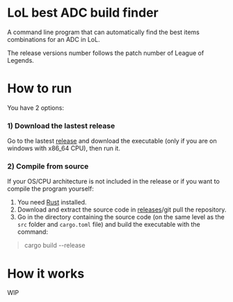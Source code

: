 # LoL best ADC build finder
A command line program that can automatically find the best items combinations for an ADC in LoL.

The release versions number follows the patch number of League of Legends.

# How to run
You have 2 options:

### 1) Download the lastest release
Go to the lastest [release](https://github.com/trimix3d/lol_best_adc_build_finder/releases) and download the executable (only if you are on windows with x86_64 CPU), then run it.

### 2) Compile from source
If your OS/CPU architecture is not included in the release or if you want to compile the program yourself:
1. You need [Rust](https://www.rust-lang.org/tools/install) installed.
2. Download and extract the source code in [releases](https://github.com/trimix3d/lol_best_adc_build_finder/releases)/git pull the repository.
3. Go in the directory containing the source code (on the same level as the `src` folder and `cargo.toml` file) and build the executable with the command:
> cargo build --release

# How it works
WIP